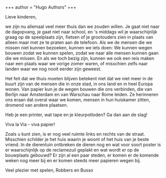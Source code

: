 +++
author = "Hugo Authors"
+++

Lieve kinderen,

we zijn nu allemaal veel meer thuis dan we zouden willen. Je gaat niet naar de dagopvang, je gaat niet naar school, en 's middags wil je waarschijnlijk graag op de speelplaats zijn, fietsen of je grootouders zien in plaats van alleen maar met ze te praten aan de telefoon. Als we de mensen die we missen niet kunnen bezoeken, kunnen we iets doen: We kunnen wegen bouwen zodat we kunnen spelen, zodat we naar alle mensen kunnen gaan die we missen. En als we toch bezig zijn, kunnen we ook een reis maken naar een plaats waar we vorige zomer waren, of misschien zelfs naar landen waar we nog nooit eerder zijn geweest.

Het feit dat we thuis moeten blijven betekent niet dat we niet meer in de buurt zijn van de mensen die in onze stad, in ons land en in heel Europa wonen. Van papier kun je de wegen bouwen die ons verbinden, die van Berlijn naar Amsterdam en van Warschau naar Rome leiden. Ze herinneren ons eraan dat overal waar we komen, mensen in hun huiskamer zitten, dromend van andere plaatsen.

Heb je een printer, wat tape en je kleurpotloden? Ga dan aan de slag!

Viva la Via - viva papier!

Zoals u kunt zien, is er nog veel ruimte links en rechts van de straat. Misschien schilder je het huis waarin je woont of het huis van je beste vriend. In de dierentuin ontbreken de dieren nog en wat voor soort poster is er waarschijnlijk op de reclamezuil geplakt en wat wordt er op de bouwplaats gebouwd? Er zijn al een paar steden, er komen er de komende weken nog meer bij en er komen steeds meer papieren wegen bij.

Veel plezier met spelen, Robbers en Busso
